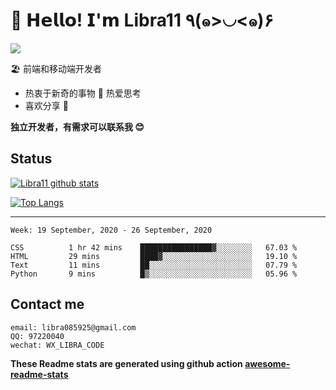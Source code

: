 # 🥳 𝗛𝗲𝗹𝗹𝗼! 𝗜'𝗺 Libra11 ٩(๑>◡<๑)۶

[![](https://img.shields.io/badge/-@Libra11-%23181717?style=flat-square&logo=github)](https://github.com/Libra11)

🏖 前端和移动端开发者

- 热衷于新奇的事物 🤩 热爱思考
- 喜欢分享 🧐

**独立开发者，有需求可以联系我 😊**

## Status

[![Libra11 github stats](https://github-readme-stats.vercel.app/api?username=Libra11&count_private=true&show_icons=true&theme=radical)](https://github.com/Libra11)

[![Top Langs](https://github-readme-stats.vercel.app/api/top-langs/?username=Libra11&theme=radical)](https://github.com/Libra11)

---

<!--START_SECTION:waka-->
```text
Week: 19 September, 2020 - 26 September, 2020

CSS          1 hr 42 mins    ████████████████▓░░░░░░░░   67.03 % 
HTML         29 mins         ████▓░░░░░░░░░░░░░░░░░░░░   19.10 % 
Text         11 mins         ██░░░░░░░░░░░░░░░░░░░░░░░   07.79 % 
Python       9 mins          █▒░░░░░░░░░░░░░░░░░░░░░░░   05.96 % 
```
<!--END_SECTION:waka-->

## Contact me

```text
email: libra085925@gmail.com
QQ: 97220040
wechat: WX_LIBRA_CODE
```

**These Readme stats are generated using github action [awesome-readme-stats](https://github.com/anmol098/waka-readme-stats)**
